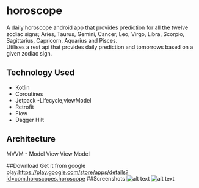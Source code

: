 # horoscope
A daily horoscope android app that provides prediction for all the twelve zodiac signs;
Aries, Taurus, Gemini, Cancer, Leo, Virgo, Libra, Scorpio, Sagittarius, Capricorn, Aquarius and Pisces.
<br />
Utilises a rest api that provides daily prediction and tomorrows based on a given zodiac sign.

## Technology Used

* Kotlin
* Coroutines
* Jetpack -Lifecycle,viewModel
* Retrofit
* Flow
* Dagger Hilt

## Architecture
MVVM - Model View View Model

##Download
Get it from google play:https://play.google.com/store/apps/details?id=com.horoscopes.horoscope
##Screenshots
![alt text](https://play-lh.googleusercontent.com/rEgYa0JaWXIkBtS_zeGpyQEhiDdMzPhaLPaucZrM5YAUmskfOQcklxLE57yjBiY_0E8=w1600-h768-rw)
![alt text](https://play-lh.googleusercontent.com/Msy-crFEo_1m1l1K1Cb2l-9oRYraMWwSm7KaBOS-Fb5UAUN8YKfYPA_V0N303FZ4obZL=w1600-h768-rw)
